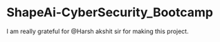 # ShapeAi-CyberSecurity_Bootcamp


I am really grateful for @Harsh akshit sir for making this project.
